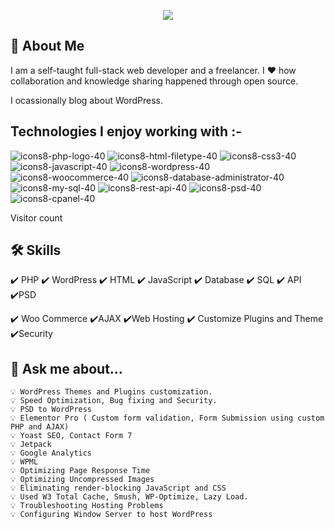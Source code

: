 

<p align="center">
  <img width="" height="" src="https://user-images.githubusercontent.com/79042824/202234067-145254a6-5f1d-496a-9721-bb1152c4fe41.png">
</p>


## 🚀 About Me
I am a self-taught full-stack web developer 
and a freelancer. I ❤️ how collaboration and 
knowledge sharing happened through open source.

I ocassionally blog about WordPress. 


## Technologies I enjoy working with :-


![icons8-php-logo-40](https://user-images.githubusercontent.com/79042824/202204982-210cfb79-08c0-46e1-9a71-33ace292545c.png)
![icons8-html-filetype-40](https://user-images.githubusercontent.com/79042824/202208789-dbad2b29-42bf-408f-a356-cefb47b46f04.png)
![icons8-css3-40](https://user-images.githubusercontent.com/79042824/202208808-083a962a-86ae-426f-9461-187078d675ec.png)
![icons8-javascript-40](https://user-images.githubusercontent.com/79042824/202208828-a9dda0d1-295f-4b5a-bb04-6fa79d173809.png)
![icons8-wordpress-40](https://user-images.githubusercontent.com/79042824/202208854-a7934b85-4667-4087-8c0e-d7124594e100.png)
![icons8-woocommerce-40](https://user-images.githubusercontent.com/79042824/202208924-498a6d99-6fac-4be7-a351-6028abee6212.png)
![icons8-database-administrator-40](https://user-images.githubusercontent.com/79042824/202208962-9fa21f73-e987-46ef-afb8-a295689f6262.png)
![icons8-my-sql-40](https://user-images.githubusercontent.com/79042824/202208985-2a05a3a8-bbf4-4c0b-830a-49ebce4b4815.png)
![icons8-rest-api-40](https://user-images.githubusercontent.com/79042824/202209045-502d40ab-8178-4fea-8a6b-27d66155ca18.png)
![icons8-psd-40](https://user-images.githubusercontent.com/79042824/202209078-6ab5dc10-6b8b-4a56-9703-285b818662a7.png)
![icons8-cpanel-40](https://user-images.githubusercontent.com/79042824/202209099-b54a2b7f-fdc3-48e4-9913-d6e786e3b985.png)


Visitor count

 
<!DOCTYPE html>
<html lang="en">
<head>

<meta charset="utf-8">
<meta name="viewport" content="width=device-width, initial-scale=1">

</head>
<body>

## 🛠 Skills
<p>✔️ PHP		✔️ WordPress 	✔️ HTML 	✔️ JavaScript 
✔️ Database 	✔️ SQL	 		✔️ API	 	✔️PSD
  </p>
<p>✔️ Woo Commerce 			✔️AJAX		 ✔️Web Hosting 
✔️ Customize Plugins and Theme  			✔️Security</p>

  
 
  ##  💬 Ask me about...
    💡 WordPress Themes and Plugins customization.
    💡 Speed Optimization, Bug fixing and Security.
    💡 PSD to WordPress 
    💡 Elementor Pro ( Custom form validation, Form Submission using custom PHP and AJAX)
    💡 Yoast SEO, Contact Form 7
    💡 Jetpack 
    💡 Google Analytics
    💡 WPML 
    💡 Optimizing Page Response Time
    💡 Optimizing Uncompressed Images
    💡 Eliminating render-blocking JavaScript and CSS 
    💡 Used W3 Total Cache, Smush, WP-Optimize, Lazy Load.
    💡 Troubleshooting Hosting Problems
    💡 Configuring Window Server to host WordPress 


</body>
</html>







